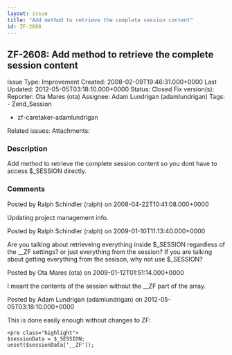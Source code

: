 ```yaml
---
layout: issue
title: "Add method to retrieve the complete session content"
id: ZF-2608
---
```


ZF-2608: Add method to retrieve the complete session content
------------------------------------------------------------

 Issue Type: Improvement Created: 2008-02-09T19:46:31.000+0000 Last Updated: 2012-05-05T03:18:10.000+0000 Status: Closed Fix version(s): 
 Reporter:  Ota Mares (ota)  Assignee:  Adam Lundrigan (adamlundrigan)  Tags: - Zend\_Session
- zf-caretaker-adamlundrigan
 
 Related issues: 
 Attachments: 
### Description

Add method to retrieve the complete session content so you dont have to access $\_SESSION directly.

 

 

### Comments

Posted by Ralph Schindler (ralph) on 2008-04-22T10:41:08.000+0000

Updating project management info.

 

 

Posted by Ralph Schindler (ralph) on 2009-01-10T11:13:40.000+0000

Are you talking about retrieveing everything inside $\_SESSION regardless of the \_\_ZF settings? or just everything from the session? If you are talking about getting everything from the sesison, why not use $\_SESSION?

 

 

Posted by Ota Mares (ota) on 2009-01-12T01:51:14.000+0000

I meant the contents of the session without the \_\_ZF part of the array.

 

 

Posted by Adam Lundrigan (adamlundrigan) on 2012-05-05T03:18:10.000+0000

This is done easily enough without changes to ZF:

 
    <pre class="highlight">
    $sessionData = $_SESSION; 
    unset($sessionData['__ZF']);


 

 